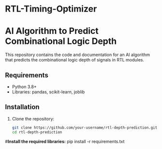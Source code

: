 # RTL-Timing-Optimizer
# AI Algorithm to Predict Combinational Logic Depth

This repository contains the code and documentation for an AI algorithm that predicts the combinational logic depth of signals in RTL modules.

## Requirements
- Python 3.8+
- Libraries: pandas, scikit-learn, joblib

## Installation
1. Clone the repository:
   ```bash
   git clone https://github.com/your-username/rtl-depth-prediction.git
   cd rtl-depth-prediction

#**Install the required libraries:**
pip install -r requirements.txt

